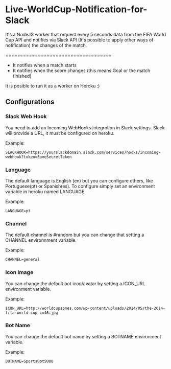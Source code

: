 Live-WorldCup-Notification-for-Slack
====================================

It's a NodeJS worker that request every 5 seconds data from the FIFA World Cup API and notifies via Slack API (It's possible to apply other ways of notification) the changes of the match.

====================================

+ It notifies when a match starts
+ It notifies when the score changes (this means Goal or the match finished)

It is posible to run it as a worker on Heroku :)

## Configurations

### Slack Web Hook

You need to add an Incoming WebHooks integration in Slack settings. Slack will provide a URL, it must be configured on heroku.

Example:
```
SLACKHOOK=https://yourslackdomain.slack.com/services/hooks/incoming-webhook?token=SomeSecretToken
```

### Language

The default language is English (en) but you can configure others, like Portuguese(pt) or Spanish(es). To configure simply set an environment variable in heroku named LANGUAGE.

Example:
```
LANGUAGE=pt
```

### Channel

The default channel is #random but you can change that setting a CHANNEL environnment variable.

Example:
```
CHANNEL=general
```
### Icon Image

You can change the default bot icon/avatar by setting a ICON_URL environment variable.

Example:
```
ICON_URL=http://worldcupzones.com/wp-content/uploads/2014/05/the-2014-fifa-world-cup-in46.jpg
```

### Bot Name

You can change the default bot name by setting a BOTNAME environment variable.

Example:
```
BOTNAME=SportsBot5000
```
